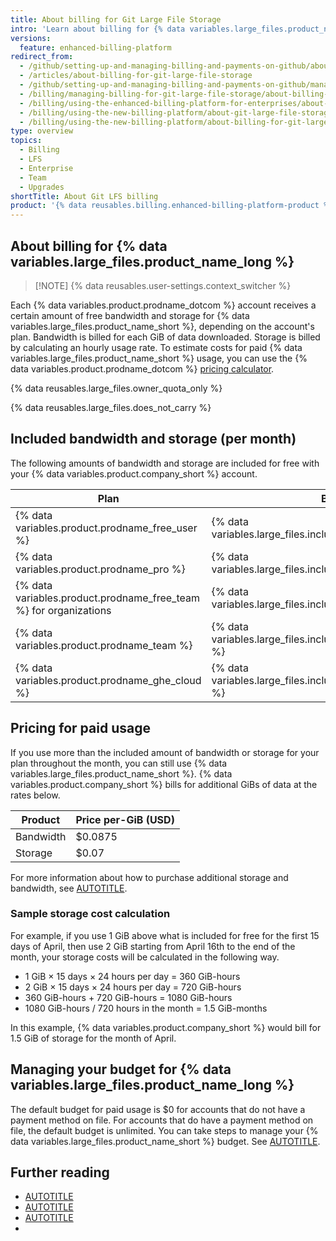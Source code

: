 ```yaml
---
title: About billing for Git Large File Storage
intro: 'Learn about billing for {% data variables.large_files.product_name_long %} using the new billing platform.'
versions:
  feature: enhanced-billing-platform
redirect_from:
  - /github/setting-up-and-managing-billing-and-payments-on-github/about-billing-for-git-large-file-storage
  - /articles/about-billing-for-git-large-file-storage
  - /github/setting-up-and-managing-billing-and-payments-on-github/managing-billing-for-git-large-file-storage/about-billing-for-git-large-file-storage
  - /billing/managing-billing-for-git-large-file-storage/about-billing-for-git-large-file-storage
  - /billing/using-the-enhanced-billing-platform-for-enterprises/about-enhanced-billing-for-git-large-file-storage
  - /billing/using-the-new-billing-platform/about-git-large-file-storage
  - /billing/using-the-new-billing-platform/about-billing-for-git-large-file-storage
type: overview
topics:
  - Billing
  - LFS
  - Enterprise
  - Team
  - Upgrades
shortTitle: About Git LFS billing
product: '{% data reusables.billing.enhanced-billing-platform-product %}'
---
```


## About billing for {% data variables.large_files.product_name_long %}

> [!NOTE] {% data reusables.user-settings.context_switcher %}

Each {% data variables.product.prodname_dotcom %} account receives a certain amount of free bandwidth and storage for {% data variables.large_files.product_name_short %}, depending on the account's plan.
Bandwidth is billed for each GiB of data downloaded. Storage is billed by calculating an hourly usage rate. To estimate costs for paid {% data variables.large_files.product_name_short %} usage, you can use the {% data variables.product.prodname_dotcom %} [pricing calculator](https://github.com/pricing/calculator?feature=lfs).

{% data reusables.large_files.owner_quota_only %}

{% data reusables.large_files.does_not_carry %}

## Included bandwidth and storage (per month)

The following amounts of bandwidth and storage are included for free with your {% data variables.product.company_short %} account.

|Plan | Bandwidth | Storage |
|------- | ------- | ---------|
| {% data variables.product.prodname_free_user %} | {% data variables.large_files.included_bandwidth_free_pro %} | {% data variables.large_files.included_storage_free_pro %} |
| {% data variables.product.prodname_pro %} | {% data variables.large_files.included_bandwidth_free_pro %} | {% data variables.large_files.included_storage_free_pro %} |
| {% data variables.product.prodname_free_team %} for organizations | {% data variables.large_files.included_bandwidth_free_pro %} | {% data variables.large_files.included_storage_free_pro %} |
| {% data variables.product.prodname_team %} | {% data variables.large_files.included_bandwidth_team_enterprise %} | {% data variables.large_files.included_storage_team_enterprise %} |
| {% data variables.product.prodname_ghe_cloud %} | {% data variables.large_files.included_bandwidth_team_enterprise %} | {% data variables.large_files.included_storage_team_enterprise %} |

## Pricing for paid usage

If you use more than the included amount of bandwidth or storage for your plan throughout the month, you can still use {% data variables.large_files.product_name_short %}. {% data variables.product.company_short %} bills for additional GiBs of data at the rates below.

| Product   | Price per-GiB (USD) |
| --------- | ------------------- |
| Bandwidth | $0.0875 |
| Storage   | $0.07   |

For more information about how to purchase additional storage and bandwidth, see [AUTOTITLE](/billing/managing-billing-for-your-products/managing-billing-for-git-large-file-storage/upgrading-git-large-file-storage).

### Sample storage cost calculation

For example, if you use 1 GiB above what is included for free for the first 15 days of April, then use 2 GiB starting from April 16th to the end of the month, your storage costs will be calculated in the following way.

* 1 GiB × 15 days × 24 hours per day = 360 GiB-hours
* 2 GiB × 15 days × 24 hours per day = 720 GiB-hours
* 360 GiB-hours + 720 GiB-hours = 1080 GiB-hours
* 1080 GiB-hours / 720 hours in the month = 1.5 GiB-months

In this example, {% data variables.product.company_short %} would bill for 1.5 GiB of storage for the month of April.

## Managing your budget for {% data variables.large_files.product_name_long %}

The default budget for paid usage is $0 for accounts that do not have a payment method on file. For accounts that do have a payment method on file, the default budget is unlimited. You can take steps to manage your {% data variables.large_files.product_name_short %} budget. See [AUTOTITLE](/billing/managing-your-billing/preventing-overspending).

## Further reading

* [AUTOTITLE](/repositories/working-with-files/managing-large-files/about-git-large-file-storage)
* [AUTOTITLE](/repositories/working-with-files/managing-large-files/installing-git-large-file-storage)
* [AUTOTITLE](/repositories/working-with-files/managing-large-files/about-storage-and-bandwidth-usage)
*
